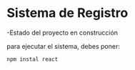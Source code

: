 <h1> Sistema de Registro </h1>

-Estado del proyecto en construcción

para ejecutar el sistema, debes poner:

```npm instal react```
